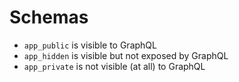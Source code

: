 # Schemas

- `app_public` is visible to GraphQL
- `app_hidden` is visible but not exposed by GraphQL 
- `app_private` is not visible (at all) to GraphQL 

